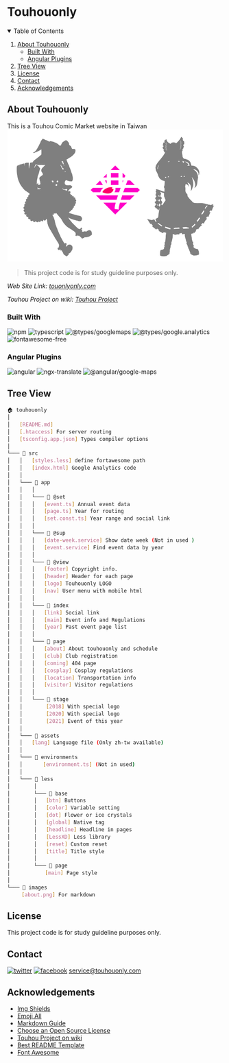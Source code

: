 # Touhouonly


<!-- TABLE OF CONTENTS -->
<details open="open">
	<summary>Table of Contents</summary>
	<ol>
		<li>
			<a href="#about-touhouonly">About Touhouonly</a>
			<ul>
				<li><a href="#built-with">Built With</a></li>
				<li><a href="#angular-plugins">Angular Plugins</a></li>
			</ul>
		</li>
		<li><a href="#tree-view">Tree View</a></li>
		<li><a href="#license">License</a></li>
		<li><a href="#contact">Contact</a></li>
		<li><a href="#acknowledgements">Acknowledgements</a></li>
	</ol>
</details>

<!-- ABOUT Touhouonly -->
## About Touhouonly

This is a Touhou Comic Market website in Taiwan
![Product Name Screen Shot](images/about.png)

> This project code is for study guideline purposes only.

_Web Site Link: [touonlyonly.com](https://touonlyonly.com)_

_Touhou Project on wiki: [Touhou Project](https://en.wikipedia.org/wiki/Touhou_Project)_


### Built With

![npm](https://img.shields.io/badge/npm-6.14.6-blue?logo=npm&style=for-the-badge)
![typescript](https://img.shields.io/badge/typescript-4.0.2-blue?logo=typescript&style=for-the-badge)
![@types/googlemaps](https://img.shields.io/badge/@types/googlemaps-0.0.41-green?logo=typescript&style=for-the-badge)
![@types/google.analytics](https://img.shields.io/badge/@types/google.analytics-0.0.41-green?logo=typescript&style=for-the-badge)
![fontawesome-free](https://img.shields.io/badge/fontawesome--free-5.15.1-blue?logo=font-awesome&style=for-the-badge)

### Angular Plugins

![angular](https://img.shields.io/badge/angular-11.0.5-red?logo=angular&style=for-the-badge)
![ngx-translate](https://img.shields.io/badge/@ngx--translate-13.0.0-orange?logo=angular&style=for-the-badge)
![@angular/google-maps](https://img.shields.io/badge/@angular/google--maps-11.0.0-orange?logo=angular&style=for-the-badge)


<!-- Tree View -->
## Tree View

```sh
🏠 touhouonly
│
│   [README.md]
│   [.htaccess] For server routing
│   [tsconfig.app.json] Types compiler options
│
└─── 📁 src
│   │   [styles.less] define fortawesome path
│   │   [index.html] Google Analytics code
│   │
│   └─── 📁 app
│   │   │
│   │   └─── 📁 @set
│   │   │   [event.ts] Annual event data
│   │   │   [page.ts] Year for routing
│   │   │   [set.const.ts] Year range and social link
│   │   │
│   │   └─── 📁 @sup
│   │   │   [date-week.service] Show date week (Not in used )
│   │   │   [event.service] Find event data by year
│   │   │
│   │   └─── 📁 @view
│   │   │   [footer] Copyright info.
│   │   │   [header] Header for each page
│   │   │   [logo] Touhouonly LOGO
│   │   │   [nav] User menu with mobile html
│   │   │
│   │   └─── 📁 index
│   │   │   [link] Social link
│   │   │   [main] Event info and Regulations
│   │   │   [year] Past event page list
│   │   │
│   │   └─── 📁 page
│   │   │   [about] About touhouonly and schedule
│   │   │   [club] Club registration
│   │   │   [coming] 404 page
│   │   │   [cosplay] Cosplay regulations
│   │   │   [location] Transportation info
│   │   │   [visitor] Visitor regulations
│   │   │
│   │   └─── 📁 stage
│   │   　   [2018] With special logo
│   │   　   [2020] With special logo
│   │   　   [2021] Event of this year
│   │
│   └─── 📁 assets
│   │   [lang] Language file (Only zh-tw available)
│   │
│   └─── 📁 environments
│   │   　  [environment.ts] (Not in used)
│   │
│   └─── 📁 less
│   　   │
│   　   └─── 📁 base
│   　   │   [btn] Buttons
│  　    │   [color] Variable setting
│   　   │   [dot] Flower or ice crystals
│   　   │   [global] Native tag
│   　   │   [headline] Headline in pages
│   　   │   [LessXD] Less library
│   　   │   [reset] Custom reset
│   　   │   [title] Title style
│  　    │
│  　    └─── 📁 page
│   　  　   [main] Page style
│
└─── 📁 images
　   [about.png] For markdown

```


<!-- LICENSE -->
## License

This project code is for study guideline purposes only.


<!-- CONTACT -->
## Contact

[![twitter](https://img.shields.io/badge/twitter-tw-blue?logo=twitter&style=for-the-badge)](https%3A%2F%2Ftwitter.com%2Ftouhouonly_tw)
[![facebook](https://img.shields.io/badge/facebook-tw-blue?logo=facebook&style=for-the-badge)](https%3A%2F%2Ffacebook.com%2FTouhouOnly)
<service@touhouonly.com>

<!-- ACKNOWLEDGEMENTS -->
## Acknowledgements
* [Img Shields](https://shields.io)
* [Emoji All](https://emojiall.com)
* [Markdown Guide](https://www.markdownguide.org)
* [Choose an Open Source License](https://choosealicense.com)
* [Touhou Project on wiki](https://en.wikipedia.org/wiki/Touhou_Project)
* [Best README Template](https://github.com/othneildrew/Best-README-Template)
* [Font Awesome](https://fontawesome.com)

